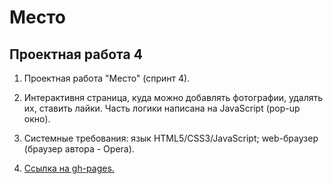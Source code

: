 # Место

## Проектная работа 4

1. Проектная работа "Место" (спринт 4).

2. Интерактивня страница, куда можно добавлять фотографии, удалять их, ставить лайки. Часть логики написана на JavaScript (pop-up окно).

3. Системные требования: язык HTML5/CSS3/JavaScript; web-браузер (браузер автора - Opera).

4. [Ссылка на gh-pages.](https://antoshkow.github.io/mesto/ "Ссылка на gh-pages.")
